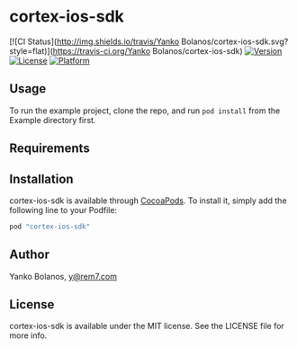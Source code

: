 # cortex-ios-sdk

[![CI Status](http://img.shields.io/travis/Yanko Bolanos/cortex-ios-sdk.svg?style=flat)](https://travis-ci.org/Yanko Bolanos/cortex-ios-sdk)
[![Version](https://img.shields.io/cocoapods/v/cortex-ios-sdk.svg?style=flat)](http://cocoapods.org/pods/cortex-ios-sdk)
[![License](https://img.shields.io/cocoapods/l/cortex-ios-sdk.svg?style=flat)](http://cocoapods.org/pods/cortex-ios-sdk)
[![Platform](https://img.shields.io/cocoapods/p/cortex-ios-sdk.svg?style=flat)](http://cocoapods.org/pods/cortex-ios-sdk)

## Usage

To run the example project, clone the repo, and run `pod install` from the Example directory first.

## Requirements

## Installation

cortex-ios-sdk is available through [CocoaPods](http://cocoapods.org). To install
it, simply add the following line to your Podfile:

```ruby
pod "cortex-ios-sdk"
```

## Author

Yanko Bolanos, y@rem7.com

## License

cortex-ios-sdk is available under the MIT license. See the LICENSE file for more info.
